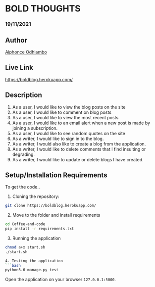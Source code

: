 # BOLD THOUGHTS
### 19/11/2021

## Author
[Alphonce Odhiambo](https://github.com/alphonce-otieno-odhiambo)

## Live Link
https://boldblog.herokuapp.com/

## Description
1. As a user, I would like to view the blog posts on the site
2. As a user, I would like to comment on blog posts
3. As a user, I would like to view the most recent posts
4. As a user, I would like to an email alert when a new post is made by joining a subscription.
5. As a user, I would like to see random quotes on the site
6. As a writer, I would like to sign in to the blog.
7. As a writer, I would also like to create a blog from the application.
8. As a writer, I would like to delete comments that I find insulting or degrading.
9. As a writer, I would like to update or delete blogs I have created.

## Setup/Installation Requirements
To get the code..
1. Cloning the repository:
  ```bash
  git clone https://boldblog.herokuapp.com/
  ```
2. Move to the folder and install requirements
  ```bash
  cd Coffee-and-code
  pip install -r requirements.txt
  ```  
3. Running the application
  ```bash
  chmod a+x start.sh
  ./start.sh

  4. Testing the application
  ```bash
  python3.6 manage.py test
  ```
Open the application on your browser `127.0.0.1:5000`.
